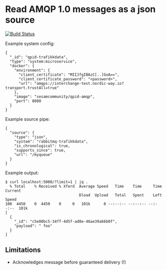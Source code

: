 # Read AMQP 1.0 messages as a json source

[![Build Status](https://travis-ci.org/sesam-community/qpid-amqp.svg?branch=master)](https://travis-ci.org/sesam-community/qpid-amqp)

Example system config:
```
{
  "_id": "qpid-trafikkdata",
  "type": "system:microservice",
  "docker": {
    "environment": {
      "client_certificate": "MIIJfgIBAzC[..]GoA==",
      "client_certificate_password": "<password>",
      "url": "amqps://interchange-test.nordic-way.io?transport.trustAll=true"
    },
    "image": "sesamcommunity/qpid-amqp",
    "port": 8080
  }
}

```

Example source pipe:
```
{
  "source": {
    "type": "json",
    "system": "rabbitmq-trafikkdata",
    "is_chronological": true,
    "supports_since": true,
    "url": "/myqueue"
  }
}

```

Example output:
```
$ curl localhost:5000/?limit=1 | jq .
  % Total    % Received % Xferd  Average Speed   Time    Time     Time  Current
                                 Dload  Upload   Total   Spent    Left  Speed
100  4450    0  4450    0     0   101k      0 --:--:-- --:--:-- --:--:--  101k
[
  {
    "_id": "c5e80bc5-34ff-4d5f-ad0e-46ae39a66b0f",
    "payload": " foo"
  }
]
```

## Limitations

* Acknowledges message before guaranteed delivery (!)
